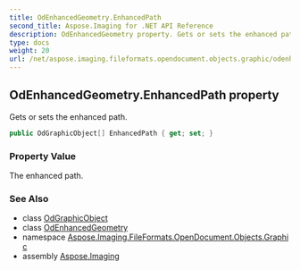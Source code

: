 ```yaml
---
title: OdEnhancedGeometry.EnhancedPath
second_title: Aspose.Imaging for .NET API Reference
description: OdEnhancedGeometry property. Gets or sets the enhanced path
type: docs
weight: 20
url: /net/aspose.imaging.fileformats.opendocument.objects.graphic/odenhancedgeometry/enhancedpath/
---
```

## OdEnhancedGeometry.EnhancedPath property

Gets or sets the enhanced path.

```csharp
public OdGraphicObject[] EnhancedPath { get; set; }
```

### Property Value

The enhanced path.

### See Also

* class [OdGraphicObject](../../odgraphicobject/)
* class [OdEnhancedGeometry](../)
* namespace [Aspose.Imaging.FileFormats.OpenDocument.Objects.Graphic](../../odenhancedgeometry/)
* assembly [Aspose.Imaging](../../../)


